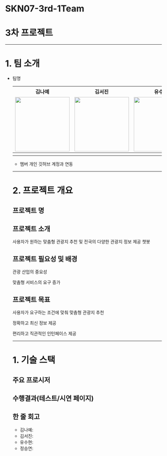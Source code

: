 # SKN07-3rd-1Team

# 3차 프로젝트
--- 
# 1. 팀 소개
- 팀명
  <table>
  <tr>
    <th>김나예</th>
    <th>김서진</th>
    <th>유수현</th>
    <th>정승연</th>
   
  </tr>
  <tr>
    <td><img src="" width="175" height="175"></td>
    <td><img src= "" width="175" height="175"></td>
    <td><img src="" width="175" height="175"></td>
    <td><img src="" width="175" height="175"></td>
  </tr>
  <tr>
    <th></th>
    <th></th>
    <th></th>
    <th></th>
  </tr>
</table>

- 멤버 개인 깃허브 계정과 연동
 
 ---
# 2. 프로젝트 개요

## 프로젝트 명
  
## 프로젝트 소개

  사용자가 원하는 맞춤형 관광지 추천 및 전국의 다양한 관광지 정보 제공 챗봇



## 프로젝트 필요성 및 배경
  
   관광 산업의 중요성
  
   맞춤형 서비스의 요구 증가
  

## 프로젝트 목표

  사용자가 요구하는 조건에 맞춰 맞춤형 관광지 추천

  정확하고 최신 정보 제공
 
  편리하고 직관적인 인턴페이스 제공

---
# 1. 기술 스택

## 주요 프로시저
 
## 수행결과(테스트/시연 페이지)
 
## 한 줄 회고
- 김나예:
- 김서진:
- 유수현:
- 정승연:
